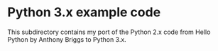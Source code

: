 Python 3.x example code
=======================

This subdirectory contains my port of the Python 2.x code
from Hello Python by Anthony Briggs to Python 3.x.
